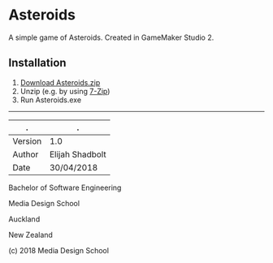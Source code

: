# Asteroids

A simple game of Asteroids. Created in GameMaker Studio 2.

## Installation

1. [Download Asteroids.zip](https://github.com/Cresspresso/Asteroids/releases/download/1.0/Asteroids.zip)
2. Unzip (e.g. by using [7-Zip](https://www.7-zip.org/download.html))
3. Run Asteroids.exe

---

. | .
--- | ---
Version | 1.0
Author | Elijah Shadbolt
Date | 30/04/2018

Bachelor of Software Engineering

Media Design School

Auckland

New Zealand

(c) 2018 Media Design School
